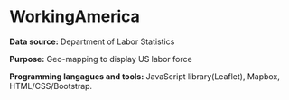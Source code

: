 # WorkingAmerica
<P><B>Data source:</b> Department of Labor Statistics<p>
<b>Purpose:</b> Geo-mapping to display US labor force<p>
<b>Programming langagues and tools:</b> JavaScript library(Leaflet), Mapbox, HTML/CSS/Bootstrap.
